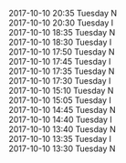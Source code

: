 2017-10-10 20:35 Tuesday  N  
2017-10-10 20:30 Tuesday  I  
2017-10-10 18:35 Tuesday  N  
2017-10-10 18:30 Tuesday  I  
2017-10-10 17:50 Tuesday  N  
2017-10-10 17:45 Tuesday  I  
2017-10-10 17:35 Tuesday  N  
2017-10-10 17:30 Tuesday  I  
2017-10-10 15:10 Tuesday  N  
2017-10-10 15:05 Tuesday  I  
2017-10-10 14:45 Tuesday  N  
2017-10-10 14:40 Tuesday  I  
2017-10-10 13:40 Tuesday  N  
2017-10-10 13:35 Tuesday  I  
2017-10-10 13:30 Tuesday  N  
